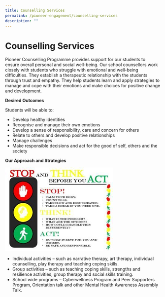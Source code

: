 ```yaml
---
title: Counselling Services
permalink: /pioneer-engagement/counselling-services
description: ""
---
```

# Counselling Services
Pioneer Counselling Programme provides support for our students to ensure overall personal and social well-being. Our school counsellors work closely with students who struggle with emotional and well-being difficulties. They establish a therapeutic relationship with the students through trust and empathy. They help students learn and apply strategies to manage and cope with their emotions and make choices for positive change and development.

**Desired Outcomes**

Students will be able to:

* Develop healthy identities
* Recognise and manage their own emotions
* Develop a sense of responsibility, care and concern for others
* Relate to others and develop positive relationships
* Manage challenges
* Make responsible decisions and act for the good of self, others and the society

**Our Approach and Strategies**

![](/images/stop-think-act.jpg)

* Individual activities – such as narrative therapy,  art therapy, individual counselling, play therapy and teaching coping skills.
* Group activities – such as teaching coping skills, strengths and resilience activities, group therapy and social skills training.
* School wide programs – Cyberwellness Program and Peer Supporters Program, Orientation talk and other Mental Health Awareness Assembly Talk.